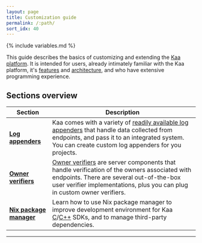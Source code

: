```yaml
---
layout: page
title: Customization guide
permalink: /:path/
sort_idx: 40
---
```


{% include variables.md %}

This guide describes the basics of customizing and extending the [Kaa platform]({{root_url}}Glossary/#kaa-platform).
It is intended for users, already intimately familiar with the Kaa platform, it's [features]({{root_url}}Programming-guide/Key-platform-features/) and [architecture]({{root_url}}Architecture-overview/), and who have extensive programming experience.

## Sections overview

| Section | Description |
|---------|-------------|
| **[Log appenders]({{root_url}}Customization-guide/Log-appenders/)** | Kaa comes with a variety of [readily available log appenders]({{root_url}}Programming-guide/Key-platform-features/Data-collection/#existing-log-appender-implementations) that handle data collected from endpoints, and pass it to an integrated system. You can create custom log appenders for you projects. |
| **[Owner verifiers]({{root_url}}Customization-guide/Owner-verifiers/)** | [Owner verifiers]({{root_url}}Programming-guide/Key-platform-features/Endpoint-ownership/#owner-verifiers) are server components that handle verification of the owners associated with endpoints. There are several out-of-the-box user verifier implementations, plus you can plug in custom owner verifiers. |
| **[Nix package manager]({{root_url}}Customization-guide/Nix-guide/)** | Learn how to use Nix package manager to improve development environment for Kaa [C]({{root_url}}Programming-guide/Using-Kaa-endpoint-SDKs/C/)/[C++]({{root_url}}Programming-guide/Using-Kaa-endpoint-SDKs/C++/) SDKs, and to manage third-party dependencies. |

---
